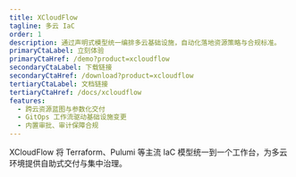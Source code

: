 ```yaml
---
title: XCloudFlow
tagline: 多云 IaC
order: 1
description: 通过声明式模型统一编排多云基础设施，自动化落地资源策略与合规标准。
primaryCtaLabel: 立刻体验
primaryCtaHref: /demo?product=xcloudflow
secondaryCtaLabel: 下载链接
secondaryCtaHref: /download?product=xcloudflow
tertiaryCtaLabel: 文档链接
tertiaryCtaHref: /docs/xcloudflow
features:
  - 跨云资源蓝图与参数化交付
  - GitOps 工作流驱动基础设施变更
  - 内置审批、审计保障合规
---
```

XCloudFlow 将 Terraform、Pulumi 等主流 IaC 模型统一到一个工作台，为多云环境提供自助式交付与集中治理。

